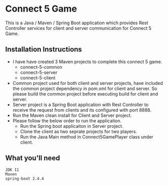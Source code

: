 # Connect 5 Game 

This is a Java / Maven / Spring Boot application which provides Rest Controller services for client and server communication for Connect 5 Game.

## Installation Instructions
- I have have created 3 Maven projects to complete this connect 5 game. 
	- connect-5-common
	- connect-5-server
	- connect-5-client
- Common project used for both client and server projects, have included the common project dependency in pom.xml for client and server. So please build the common project before executing build for client and server.
- Server project is a Spring Boot application with Rest Controller to receive the request from clients and its configured with port 8888.
- Run the Maven clean install for Client and Server project.
- Please follow the below order to run the applicaiton.
	- Run the Spring boot applicaiton in Server project.
	- Clone the client as two seprate projects for two players.
	- Run the Java Main method in Connect5GamePlayer class under client.
	

## What you'll need

    JDK 11
    Maven
    spring-boot 2.4.4

